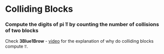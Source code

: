 # Colliding Blocks  

### Compute the digits of pi ⫪ by counting the number of collisions of two blocks  

Check **3Blue1Brow** - [video](https://www.youtube.com/watch?v=HEfHFsfGXjs) for the explanation of why do colliding blocks compute ⫪.
